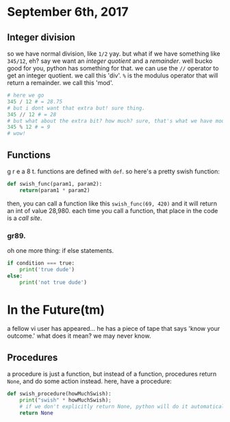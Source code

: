 # September 6th, 2017

## Integer division
so we have normal division, like `1/2` yay.
but what if we have something like `345/12`, eh?
say we want an *integer quotient* and a *remainder*. well bucko good for you, python has something for that.
we can use the `//` operator to get an integer quotient. we call this 'div'.
`%` is the modulus operator that will return a remainder. we call this 'mod'.
```python
# here we go
345 / 12 # = 28.75
# but i dont want that extra but! sure thing.
345 // 12 # = 28
# but what about the extra bit? how much? sure, that's what we have modulus for.
345 % 12 # = 9 
# wow!
```
## Functions
g r e a 8 t.
functions are defined with `def`.
so here's a pretty swish function:
```python
def swish_func(param1, param2):
    return(param1 * param2)
```
then, you can call a function like this `swish_func(69, 420)` and it will return an int of value 28,980.
each time you call a function, that place in the code is a *call site*.
### gr89.
oh one more thing: if else statements.

```python 
if condition === true:
    print('true dude')
else:
    print('not true dude')
```

# In the Future(tm)
a fellow vi user has appeared... he has a piece of tape that says 'know your outcome.' what does it mean? we may never know.
## Procedures
a procedure is just a function, but instead of a function, procedures return `None`, and do some action instead.
here, have a procedure:
```python
def swish_procedure(howMuchSwish):
    print("swish" * howMuchSwish);
    # if we don't explicitly return None, python will do it automatically
    return None
```
